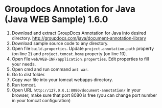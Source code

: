Groupdocs Annotation for Java (Java WEB Sample) 1.6.0
===============================================

1. Download and extract GroupDocs Annotation for Java into desired directory. http://groupdocs.com/java/document-annotation-library
2. Download sample source code to any directory.
3. Open file `build.properties`. Update `project.annotation.path` property (on line 2) and `project.tomcat.home` property (on line 10).
4. Open file `web/WEB-INF/application.properties`. Edit properties to fill your needs.
5. Open cmd and run command `ant war`.
6. Go to dist folder.
7. Copy war file into your tomcat webapps directory.
8. Run tomcat.
9. Open URL `http://127.0.0.1:8080/document-annotation/` in your browser, make sure that port 8080 is free (you can change port number in your tomcat configuration)
